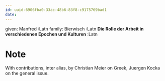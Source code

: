 ```yaml
---
id: uuid-6906fba0-33ac-48b6-83f8-c9175769bad1
date: 
---
```


given: Manfred :Latn
family: Bierwisch :Latn
**Die Rolle der Arbeit in verschiedenen Epochen und Kulturen** :Latn
# Note
With contributions, inter alias, by Christian Meier on Greek, Juergen Kocka on the general issue. 